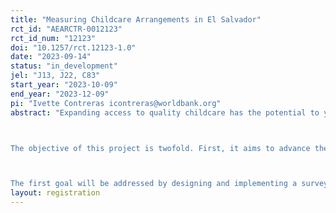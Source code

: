 ```yaml
---
title: "Measuring Childcare Arrangements in El Salvador"
rct_id: "AEARCTR-0012123"
rct_id_num: "12123"
doi: "10.1257/rct.12123-1.0"
date: "2023-09-14"
status: "in_development"
jel: "J13, J22, C83"
start_year: "2023-10-09"
end_year: "2023-12-09"
pi: "Ivette Contreras icontreras@worldbank.org"
abstract: "Expanding access to quality childcare has the potential to yield multi-generational impacts by improving parents’ economic empowerment, child outcomes, family welfare, business productivity and overall economic growth. However, there is very limited data on childcare available and guidelines on how to collect it across low- and middle-income countries, particu¬larly for children below age 3, and this limits the possible assessment of access of childcare services in developing countries. 

The objective of this project is twofold. First, it aims to advance the understanding of how to obtain better measures of childcare arrangements in developing countries using household surveys, including those informal childcare arrangements that can be overlooked but are crucial to families. Second, it will explore parents’ preferences on childcare services’ attributes. 

The first goal will be addressed by designing and implementing a survey experiment to compare different methods to collect information on household surveys. The evidence on parents’ preferences on childcare services attributes will be obtained from a discrete choice experiment inspired in Datta (2019)."
layout: registration
---
```


